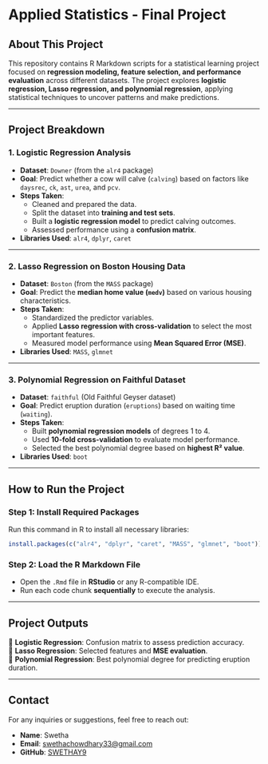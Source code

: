 # **Applied Statistics - Final Project**  

## **About This Project**  
This repository contains R Markdown scripts for a statistical learning project focused on **regression modeling, feature selection, and performance evaluation** across different datasets. The project explores **logistic regression, Lasso regression, and polynomial regression**, applying statistical techniques to uncover patterns and make predictions.  

---

## **Project Breakdown**  

###  **1. Logistic Regression Analysis**  
- **Dataset**: `Downer` (from the `alr4` package)  
- **Goal**: Predict whether a cow will calve (`calving`) based on factors like `daysrec`, `ck`, `ast`, `urea`, and `pcv`.  
- **Steps Taken**:  
  - Cleaned and prepared the data.  
  - Split the dataset into **training and test sets**.  
  - Built a **logistic regression model** to predict calving outcomes.  
  - Assessed performance using a **confusion matrix**.  
- **Libraries Used**: `alr4`, `dplyr`, `caret`  

---

###  **2. Lasso Regression on Boston Housing Data**  
- **Dataset**: `Boston` (from the `MASS` package)  
- **Goal**: Predict the **median home value (`medv`)** based on various housing characteristics.  
- **Steps Taken**:  
  - Standardized the predictor variables.  
  - Applied **Lasso regression with cross-validation** to select the most important features.  
  - Measured model performance using **Mean Squared Error (MSE)**.  
- **Libraries Used**: `MASS`, `glmnet`  

---

###  **3. Polynomial Regression on Faithful Dataset**  
- **Dataset**: `faithful` (Old Faithful Geyser dataset)  
- **Goal**: Predict eruption duration (`eruptions`) based on waiting time (`waiting`).  
- **Steps Taken**:  
  - Built **polynomial regression models** of degrees 1 to 4.  
  - Used **10-fold cross-validation** to evaluate model performance.  
  - Selected the best polynomial degree based on **highest R² value**.  
- **Libraries Used**: `boot`  

---

## **How to Run the Project**  
###  **Step 1: Install Required Packages**  
Run this command in R to install all necessary libraries:  
```r
install.packages(c("alr4", "dplyr", "caret", "MASS", "glmnet", "boot"))
```

###  **Step 2: Load the R Markdown File**  
- Open the `.Rmd` file in **RStudio** or any R-compatible IDE.  
- Run each code chunk **sequentially** to execute the analysis.  

---

## **Project Outputs**  
🔹 **Logistic Regression**: Confusion matrix to assess prediction accuracy.  
🔹 **Lasso Regression**: Selected features and **MSE evaluation**.  
🔹 **Polynomial Regression**: Best polynomial degree for predicting eruption duration.  

---

## Contact
For any inquiries or suggestions, feel free to reach out:
- **Name**: Swetha
- **Email**: swethachowdhary33@gmail.com
- **GitHub**: [SWETHAY9](https://github.com/swethay9)
 



